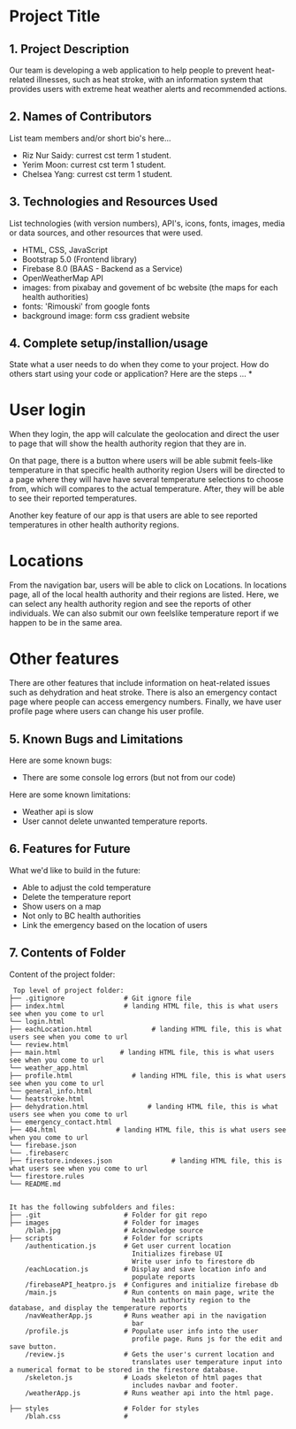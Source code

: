 # Project Title

## 1. Project Description
Our team is developing a web application to help people to prevent heat-related illnesses, such as heat stroke, with an information system that provides users with extreme heat weather alerts and recommended actions.

## 2. Names of Contributors
List team members and/or short bio's here... 
* Riz Nur Saidy: currest cst term 1 student.
* Yerim Moon: currest cst term 1 student.
* Chelsea Yang: currest cst term 1 student. 
	
## 3. Technologies and Resources Used
List technologies (with version numbers), API's, icons, fonts, images, media or data sources, and other resources that were used.
* HTML, CSS, JavaScript
* Bootstrap 5.0 (Frontend library)
* Firebase 8.0 (BAAS - Backend as a Service)
* OpenWeatherMap API
* images: from pixabay and govement of bc website (the maps for each health authorities)
* fonts: 'Rimouski' from google fonts
* background image: form css gradient website


## 4. Complete setup/installion/usage
State what a user needs to do when they come to your project.  How do others start using your code or application?
Here are the steps ...
* 
<h1>User login</h1>
<p>
When they login, the app will calculate the geolocation and direct the user to page that will show the health authority region that they are in.
</p>
<p>
On that page, there is a button where users will be able submit feels-like temperature in that specific health authority region 
Users will be directed to a page where they will have have several temperature selections to choose from, which will compares to the actual temperature. After, they will be able to see their reported temperatures.
</p>
<p>
Another key feature of our app is that users are able to see reported temperatures in other health authority regions. 
</p>
<h1>Locations</h1>
<p>From the navigation bar, users will be able to click on Locations. In locations page, all of the local health authority and their regions are listed. Here, we can select any health authority region and see the reports of other individuals. We can also submit our own feelslike temperature report if we happen to be in the same area. </p>
<h1>Other features</h1>
<p>There are other features that include information on heat-related issues such as dehydration and heat stroke. There is also an emergency contact page where people can access emergency numbers. Finally, we have user profile page where users can change his user profile.</p>

## 5. Known Bugs and Limitations
Here are some known bugs:
* There are some console log errors (but not from our code)

Here are some known limitations:
* Weather api is slow
* User cannot delete unwanted temperature reports.

## 6. Features for Future
What we'd like to build in the future:
* Able to adjust the cold temperature
* Delete the temperature report
* Show users on a map
* Not only to BC health authorities
* Link the emergency based on the location of users
	
## 7. Contents of Folder
Content of the project folder:

```
 Top level of project folder: 
├── .gitignore               # Git ignore file
├── index.html               # landing HTML file, this is what users see when you come to url
└── login.html
├── eachLocation.html               # landing HTML file, this is what users see when you come to url
└── review.html
├── main.html               # landing HTML file, this is what users see when you come to url
└── weather_app.html
├── profile.html               # landing HTML file, this is what users see when you come to url
└── general_info.html
└── heatstroke.html
├── dehydration.html               # landing HTML file, this is what users see when you come to url
└── emergency_contact.html
├── 404.html               # landing HTML file, this is what users see when you come to url
└── firebase.json
└── .firebaserc
├── firestore.indexes.json               # landing HTML file, this is what users see when you come to url
└── firestore.rules
└── README.md


It has the following subfolders and files:
├── .git                     # Folder for git repo
├── images                   # Folder for images
    /blah.jpg                # Acknowledge source
├── scripts                  # Folder for scripts
    /authentication.js       # Get user current location
                               Initializes firebase UI
                               Write user info to firestore db
    /eachLocation.js         # Display and save location info and
                               populate reports
    /firebaseAPI_heatpro.js  # Configures and initialize firebase db
    /main.js                 # Run contents on main page, write the 
                               health authority region to the database, and display the temperature reports
    /navWeatherApp.js        # Runs weather api in the navigation
                               bar
    /profile.js              # Populate user info into the user 
                               profile page. Runs js for the edit and save button. 
    /review.js               # Gets the user's current location and 
                               translates user temperature input into a numerical format to be stored in the firestore database. 
    /skeleton.js             # Loads skeleton of html pages that 
                               includes navbar and footer. 
    /weatherApp.js           # Runs weather api into the html page. 

├── styles                   # Folder for styles
    /blah.css                # 



```


